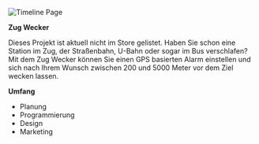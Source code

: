 ![Timeline Page](/img/work/zugwecker/thumb.jpg)


**Zug Wecker**

Dieses Projekt ist aktuell nicht im Store gelistet.
Haben Sie schon eine Station im Zug, der Straßenbahn, U-Bahn oder sogar im Bus verschlafen? Mit dem Zug Wecker können Sie einen GPS basierten Alarm einstellen und sich nach Ihrem Wunsch zwischen 200 und 5000 Meter vor dem Ziel wecken lassen.

**Umfang**

- Planung
- Programmierung
- Design
- Marketing
